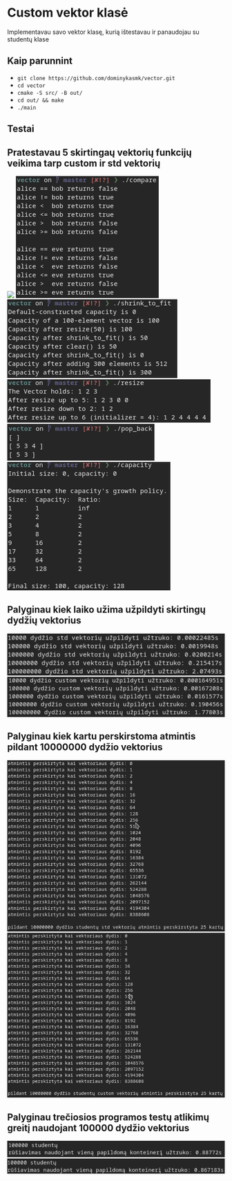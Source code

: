 # Custom vektor klasė

Implementavau savo vektor klasę, kurią ištestavau ir panaudojau su studentų klase

## Kaip parunnint

 - `git clone https://github.com/dominykasmk/vector.git`
 - `cd vector`
 - `cmake -S src/ -B out/`
 - `cd out/ && make`
 - `./main`

## Testai
 
 
## Pratestavau 5 skirtingaų vektorių funkcijų veikima tarp custom ir std vektorių
![](pics/reserve.png)
![](pics/compare.png)
![](pics/shrink_to_fit.png)
![](pics/resize.png)
![](pics/pop_back.png)
![](pics/capacity.png)

## Palyginau kiek laiko užima užpildyti skirtingų dydžių vektorius
![](pics/std_vector.png)
![](pics/custom_vector.png)

## Palyginau kiek kartu perskirstoma atmintis pildant 10000000 dydžio vektorius
![](pics/grow1.png)
![](pics/grow2.png)


## Palyginau trečiosios programos testų atlikimų greitį naudojant 100000 dydžio vektorius
![](pics/sparta_std.png)
![](pics/sparta_custom.png)
